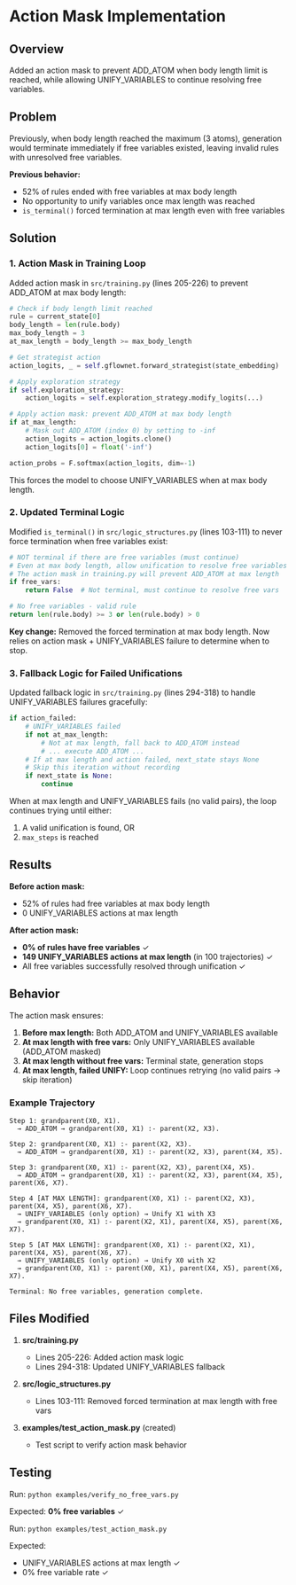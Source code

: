 # Action Mask Implementation

## Overview

Added an action mask to prevent ADD_ATOM when body length limit is reached, while allowing UNIFY_VARIABLES to continue resolving free variables.

## Problem

Previously, when body length reached the maximum (3 atoms), generation would terminate immediately if free variables existed, leaving invalid rules with unresolved free variables.

**Previous behavior:**
- 52% of rules ended with free variables at max body length
- No opportunity to unify variables once max length was reached
- `is_terminal()` forced termination at max length even with free variables

## Solution

### 1. Action Mask in Training Loop

Added action mask in `src/training.py` (lines 205-226) to prevent ADD_ATOM at max body length:

```python
# Check if body length limit reached
rule = current_state[0]
body_length = len(rule.body)
max_body_length = 3
at_max_length = body_length >= max_body_length

# Get strategist action
action_logits, _ = self.gflownet.forward_strategist(state_embedding)

# Apply exploration strategy
if self.exploration_strategy:
    action_logits = self.exploration_strategy.modify_logits(...)

# Apply action mask: prevent ADD_ATOM at max body length
if at_max_length:
    # Mask out ADD_ATOM (index 0) by setting to -inf
    action_logits = action_logits.clone()
    action_logits[0] = float('-inf')

action_probs = F.softmax(action_logits, dim=-1)
```

This forces the model to choose UNIFY_VARIABLES when at max body length.

### 2. Updated Terminal Logic

Modified `is_terminal()` in `src/logic_structures.py` (lines 103-111) to never force termination when free variables exist:

```python
# NOT terminal if there are free variables (must continue)
# Even at max body length, allow unification to resolve free variables
# The action mask in training.py will prevent ADD_ATOM at max length
if free_vars:
    return False  # Not terminal, must continue to resolve free vars

# No free variables - valid rule
return len(rule.body) >= 3 or len(rule.body) > 0
```

**Key change:** Removed the forced termination at max body length. Now relies on action mask + UNIFY_VARIABLES failure to determine when to stop.

### 3. Fallback Logic for Failed Unifications

Updated fallback logic in `src/training.py` (lines 294-318) to handle UNIFY_VARIABLES failures gracefully:

```python
if action_failed:
    # UNIFY_VARIABLES failed
    if not at_max_length:
        # Not at max length, fall back to ADD_ATOM instead
        # ... execute ADD_ATOM ...
    # If at max length and action failed, next_state stays None
    # Skip this iteration without recording
    if next_state is None:
        continue
```

When at max length and UNIFY_VARIABLES fails (no valid pairs), the loop continues trying until either:
1. A valid unification is found, OR
2. `max_steps` is reached

## Results

**Before action mask:**
- 52% of rules had free variables at max body length
- 0 UNIFY_VARIABLES actions at max length

**After action mask:**
- **0% of rules have free variables** ✓
- **149 UNIFY_VARIABLES actions at max length** (in 100 trajectories) ✓
- All free variables successfully resolved through unification ✓

## Behavior

The action mask ensures:

1. **Before max length:** Both ADD_ATOM and UNIFY_VARIABLES available
2. **At max length with free vars:** Only UNIFY_VARIABLES available (ADD_ATOM masked)
3. **At max length without free vars:** Terminal state, generation stops
4. **At max length, failed UNIFY:** Loop continues retrying (no valid pairs → skip iteration)

### Example Trajectory

```
Step 1: grandparent(X0, X1).
  → ADD_ATOM → grandparent(X0, X1) :- parent(X2, X3).

Step 2: grandparent(X0, X1) :- parent(X2, X3).
  → ADD_ATOM → grandparent(X0, X1) :- parent(X2, X3), parent(X4, X5).

Step 3: grandparent(X0, X1) :- parent(X2, X3), parent(X4, X5).
  → ADD_ATOM → grandparent(X0, X1) :- parent(X2, X3), parent(X4, X5), parent(X6, X7).

Step 4 [AT MAX LENGTH]: grandparent(X0, X1) :- parent(X2, X3), parent(X4, X5), parent(X6, X7).
  → UNIFY_VARIABLES (only option) → Unify X1 with X3
  → grandparent(X0, X1) :- parent(X2, X1), parent(X4, X5), parent(X6, X7).

Step 5 [AT MAX LENGTH]: grandparent(X0, X1) :- parent(X2, X1), parent(X4, X5), parent(X6, X7).
  → UNIFY_VARIABLES (only option) → Unify X0 with X2
  → grandparent(X0, X1) :- parent(X0, X1), parent(X4, X5), parent(X6, X7).

Terminal: No free variables, generation complete.
```

## Files Modified

1. **src/training.py**
   - Lines 205-226: Added action mask logic
   - Lines 294-318: Updated UNIFY_VARIABLES fallback

2. **src/logic_structures.py**
   - Lines 103-111: Removed forced termination at max length with free vars

3. **examples/test_action_mask.py** (created)
   - Test script to verify action mask behavior

## Testing

Run: `python examples/verify_no_free_vars.py`

Expected: **0% free variables** ✓

Run: `python examples/test_action_mask.py`

Expected:
- UNIFY_VARIABLES actions at max length ✓
- 0% free variable rate ✓
